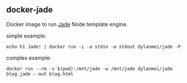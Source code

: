 docker-jade
-----------

Docker image to run [Jade](http://jade-lang.com) Node template engine.

simple example:

```
echo h1 Jade! | docker run -i -a stdin -a stdout dylanmei/jade -P
```

complex example:

```
docker run --rm -v $(pwd):/mnt/jade -w /mnt/jade dylanmei/jade blog.jade --out blog.html
```
